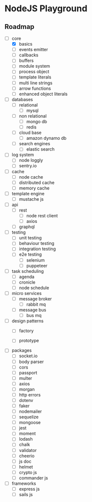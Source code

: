 # NodeJS Playground


## Roadmap
- [ ] core
    - [x] basics
    - [ ] events emitter
    - [ ] callbacks
    - [ ] buffers
    - [ ] module system
    - [ ] process object
    - [ ] template literals
    - [ ] multi line strings
    - [ ] arrow functions
    - [ ] enhanced object literals
- [ ] databases
    - [ ] relational
        - [ ] mysql
    - [ ] non relational
        - [ ] mongo db
        - [ ] redis
    - [ ] cloud base
        - [ ] amazon dynamo db
    - [ ] search engines
        - [ ] elastic search
- [ ] log system
    - [ ] node loggly
    - [ ] sentry.io
- [ ] cache
    - [ ] node cache
    - [ ] distributed cache
    - [ ] memory cache
- [ ] template engine
    - [ ] mustache js
- [ ] api
    - [ ] rest
        - [ ] node rest client
        - [ ] axios
    - [ ] graphql
- [ ] testing
    - [ ] unit testing
    - [ ] behaviour testing
    - [ ] integration testing
    - [ ] e2e testing
        - [ ] selenium
        - [ ] puppeteer
- [ ] task scheduling
    - [ ] agenda
    - [ ] cronicle
    - [ ] node schedule
  
- [ ] micro services
    - [ ] message broker
        - [ ] rabbit mq
    - [ ] message bus
        - [ ] bus mq
- [ ] design patterns
    - [ ] factory
      
    - [ ] prototype
- [ ] packages
    - [ ] socket.io
    - [ ] body parser
    - [ ] cors
    - [ ] passport
    - [ ] multer
    - [ ] axios
    - [ ] morgan
    - [ ] http errors
    - [ ] dotenv
    - [ ] faker
    - [ ] nodemailer
    - [ ] sequelize
    - [ ] mongoose
    - [ ] jest
    - [ ] moment
    - [ ] lodash
    - [ ] chalk
    - [ ] validator
    - [ ] cheerio
    - [ ] js doc
    - [ ] helmet
    - [ ] crypto js
    - [ ] commander js
- [ ] frameworks
    - [ ] express js
    - [ ] sails js